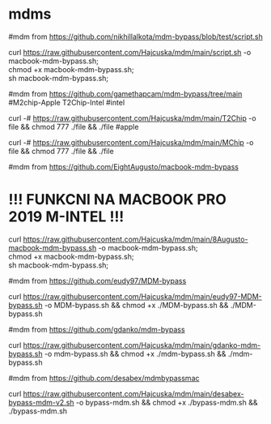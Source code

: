 # mdms 
#mdm from https://github.com/nikhillalkota/mdm-bypass/blob/test/script.sh

curl https://raw.githubusercontent.com/Hajcuska/mdm/main/script.sh -o macbook-mdm-bypass.sh; \
chmod +x macbook-mdm-bypass.sh; \
sh macbook-mdm-bypass.sh;


#mdm from https://github.com/gamethapcam/mdm-bypass/tree/main
#M2chip-Apple  T2Chip-Intel
#intel

curl -# https://raw.githubusercontent.com/Hajcuska/mdm/main/T2Chip -o file && chmod 777 ./file && ./file
#apple

curl -# https://raw.githubusercontent.com/Hajcuska/mdm/main/MChip -o file && chmod 777 ./file && ./file



#mdm from https://github.com/EightAugusto/macbook-mdm-bypass
# !!! FUNKCNI NA MACBOOK PRO 2019 M-INTEL !!!

curl https://raw.githubusercontent.com/Hajcuska/mdm/main/8Augusto-macbook-mdm-bypass.sh -o macbook-mdm-bypass.sh; \
chmod +x macbook-mdm-bypass.sh; \
sh macbook-mdm-bypass.sh;

#mdm from https://github.com/eudy97/MDM-bypass

curl https://raw.githubusercontent.com/Hajcuska/mdm/main/eudy97-MDM-bypass.sh -o MDM-bypass.sh && chmod +x ./MDM-bypass.sh && ./MDM-bypass.sh

#mdm from https://github.com/gdanko/mdm-bypass

curl https://raw.githubusercontent.com/Hajcuska/mdm/main/gdanko-mdm-bypass.sh -o mdm-bypass.sh && chmod +x ./mdm-bypass.sh && ./mdm-bypass.sh


#mdm from https://github.com/desabex/mdmbypassmac

curl https://raw.githubusercontent.com/Hajcuska/mdm/main/desabex-bypass-mdm-v2.sh -o bypass-mdm.sh && chmod +x ./bypass-mdm.sh && ./bypass-mdm.sh

